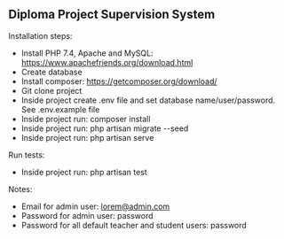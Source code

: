 ## Diploma Project Supervision System

Installation steps:

- Install PHP 7.4, Apache and MySQL: https://www.apachefriends.org/download.html
- Create database
- Install composer: https://getcomposer.org/download/
- Git clone project
- Inside project create .env file and set database name/user/password. See .env.example file
- Inside project run: composer install
- Inside project run: php artisan migrate --seed
- Inside project run: php artisan serve
  
Run tests:

- Inside project run: php artisan test

Notes:
- Email for admin user: lorem@admin.com
- Password for admin user: password
- Password for all default teacher and student users: password




